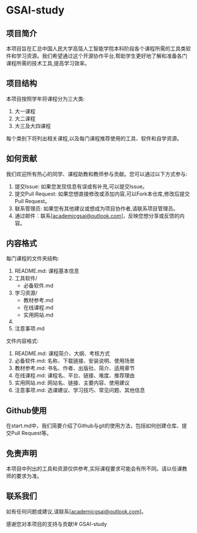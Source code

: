 # GSAI-study

## 项目简介

本项目旨在汇总中国人民大学高瓴人工智能学院本科阶段各个课程所需的工具类软件和学习资源。我们希望通过这个开源协作平台,帮助学生更好地了解和准备各门课程所需的技术工具,提高学习效率。

## 项目结构

本项目按照学年将课程分为三大类:

1. 大一课程
2. 大二课程
3. 大三及大四课程

每个类别下将列出相关课程,以及每门课程推荐使用的工具、软件和自学资源。

## 如何贡献

我们欢迎所有热心的同学、课程助教和教师参与贡献。您可以通过以下方式参与:

1. 提交Issue: 如果您发现信息有误或有补充,可以提交Issue。
2. 提交Pull Request: 如果您想直接修改或添加内容,可以Fork本仓库,修改后提交Pull Request。
3. 联系管理员: 如果您有其他建议或想成为项目协作者,请联系项目管理员。
4. 通过邮件：联系[academicgsai@outlook.com]，反映您想分享或反馈的内容。

## 内容格式

每门课程的文件夹结构:

1. README.md: 课程基本信息
2. 工具软件/
   - 必备软件.md
3. 学习资源/
   - 教材参考.md
   - 在线课程.md
   - 实用网站.md
4.
4. 注意事项.md

文件内容格式:

1. README.md: 课程简介、大纲、考核方式
2. 必备软件.md: 名称、下载链接、安装说明、使用场景
3. 教材参考.md: 书名、作者、出版社、简介、适用章节
4. 在线课程.md: 课程名、平台、链接、难度、推荐理由
5. 实用网站.md: 网站名、链接、主要内容、使用建议
6. 注意事项.md: 选课建议、学习技巧、常见问题、其他信息




## Github使用

在start.md中，我们简要介绍了Github与git的使用方法，包括如何创建仓库、提交Pull Request等。

## 免责声明

本项目中列出的工具和资源仅供参考,实际课程要求可能会有所不同。请以任课教师的要求为准。

## 联系我们

如有任何问题或建议,请联系[academicgsai@outlook.com]。

感谢您对本项目的支持与贡献!# GSAI-study
